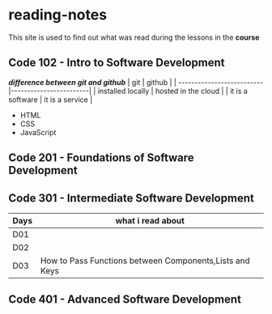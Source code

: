 # reading-notes

This site is used to find out what was read during the lessons in the **course**

## Code 102 - Intro to Software Development
  
  ***difference between git and github***
| git                       | github                 |
| --------------------------|------------------------|
| installed locally         | hosted in the cloud    |
| it is a software          | it is a service        |


- HTML
- CSS
- JavaScript

## Code 201 - Foundations of Software Development
## Code 301 - Intermediate Software Development

| Days  |  what i read about 	                                           |    	
|---	  |                                               ---	|	
|  D01 	|   	                                                       |   	 	 	
|  D02 	|                                                 	|  	 	
|  D03 	|  How to Pass Functions between Components,Lists and Keys   |     	 	

## Code 401 - Advanced Software Development

